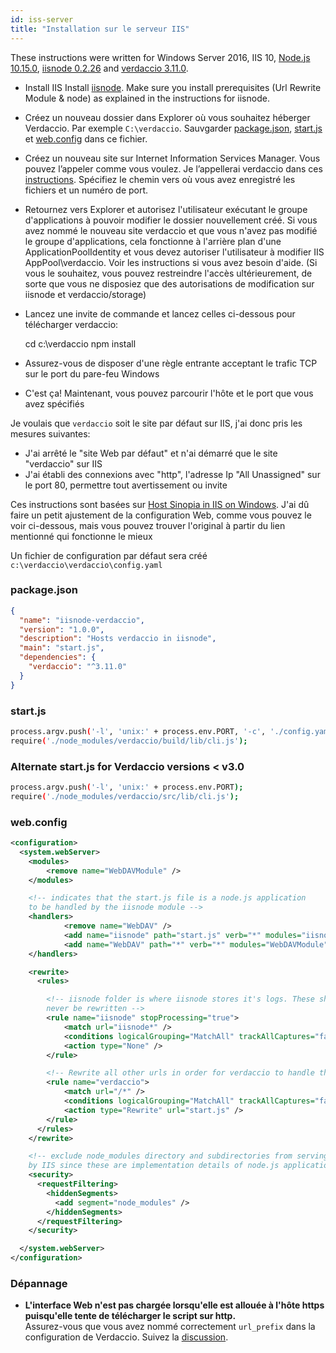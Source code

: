 ```yaml
---
id: iss-server
title: "Installation sur le serveur IIS"
---
```


These instructions were written for Windows Server 2016, IIS 10, [Node.js 10.15.0](https://nodejs.org/), [iisnode 0.2.26](https://github.com/Azure/iisnode) and [verdaccio 3.11.0](https://github.com/verdaccio/verdaccio).

- Install IIS Install [iisnode](https://github.com/Azure/iisnode). Make sure you install prerequisites (Url Rewrite Module & node) as explained in the instructions for iisnode.
- Créez un nouveau dossier dans Explorer où vous souhaitez héberger Verdaccio. Par exemple `C:\verdaccio`. Sauvgarder [package.json](#packagejson), [start.js](#startjs) et [web.config](#webconfig) dans ce fichier.
- Créez un nouveau site sur Internet Information Services Manager. Vous pouvez l’appeler comme vous voulez. Je l’appellerai verdaccio dans ces [instructions](http://www.iis.net/learn/manage/configuring-security/application-pool-identities). Spécifiez le chemin vers où vous avez enregistré les fichiers et un numéro de port.
- Retournez vers Explorer et autorisez l'utilisateur exécutant le groupe d'applications à pouvoir modifier le dossier nouvellement créé. Si vous avez nommé le nouveau site verdaccio et que vous n'avez pas modifié le groupe d'applications, cela fonctionne à l'arrière plan d'une ApplicationPoolIdentity et vous devez autoriser l'utilisateur à modifier IIS AppPool\verdaccio. Voir les instructions si vous avez besoin d'aide. (Si vous le souhaitez, vous pouvez restreindre l'accès ultérieurement, de sorte que vous ne disposiez que des autorisations de modification sur iisnode et verdaccio/storage)
- Lancez une invite de commande et lancez celles ci-dessous pour télécharger verdaccio:

    cd c:\verdaccio
    npm install
    

- Assurez-vous de disposer d'une règle entrante acceptant le trafic TCP sur le port du pare-feu Windows
- C'est ça! Maintenant, vous pouvez parcourir l'hôte et le port que vous avez spécifiés

Je voulais que `verdaccio` soit le site par défaut sur IIS, j'ai donc pris les mesures suivantes:

- J'ai arrêté le "site Web par défaut" et n'ai démarré que le site "verdaccio" sur IIS
- J'ai établi des connexions avec "http", l'adresse Ip "All Unassigned" sur le port 80, permettre tout avertissement ou invite

Ces instructions sont basées sur [Host Sinopia in IIS on Windows](https://gist.github.com/HCanber/4dd8409f79991a09ac75). J'ai dû faire un petit ajustement de la configuration Web, comme vous pouvez le voir ci-dessous, mais vous pouvez trouver l'original à partir du lien mentionné qui fonctionne le mieux

Un fichier de configuration par défaut sera créé `c:\verdaccio\verdaccio\config.yaml`

### package.json

```json
{
  "name": "iisnode-verdaccio",
  "version": "1.0.0",
  "description": "Hosts verdaccio in iisnode",
  "main": "start.js",
  "dependencies": {
    "verdaccio": "^3.11.0"
  }
}
```

### start.js

```bash
process.argv.push('-l', 'unix:' + process.env.PORT, '-c', './config.yaml'); 
require('./node_modules/verdaccio/build/lib/cli.js');
```

### Alternate start.js for Verdaccio versions < v3.0

```bash
process.argv.push('-l', 'unix:' + process.env.PORT);
require('./node_modules/verdaccio/src/lib/cli.js');
```

### web.config

```xml
<configuration>
  <system.webServer>
    <modules>
        <remove name="WebDAVModule" />
    </modules>

    <!-- indicates that the start.js file is a node.js application
    to be handled by the iisnode module -->
    <handlers>
            <remove name="WebDAV" />
            <add name="iisnode" path="start.js" verb="*" modules="iisnode" resourceType="Unspecified" requireAccess="Execute" />
            <add name="WebDAV" path="*" verb="*" modules="WebDAVModule" resourceType="Unspecified" requireAccess="Execute" />
    </handlers>

    <rewrite>
      <rules>

        <!-- iisnode folder is where iisnode stores it's logs. These should
        never be rewritten -->
        <rule name="iisnode" stopProcessing="true">
            <match url="iisnode*" />
            <conditions logicalGrouping="MatchAll" trackAllCaptures="false" />
            <action type="None" />
        </rule>

        <!-- Rewrite all other urls in order for verdaccio to handle these -->
        <rule name="verdaccio">
            <match url="/*" />
            <conditions logicalGrouping="MatchAll" trackAllCaptures="false" />
            <action type="Rewrite" url="start.js" />
        </rule>
      </rules>
    </rewrite>

    <!-- exclude node_modules directory and subdirectories from serving
    by IIS since these are implementation details of node.js applications -->
    <security>
      <requestFiltering>
        <hiddenSegments>
          <add segment="node_modules" />
        </hiddenSegments>
      </requestFiltering>
    </security>

  </system.webServer>
</configuration>
```

### Dépannage

- **L'interface Web n'est pas chargée lorsqu'elle est allouée à l'hôte https puisqu'elle tente de télécharger le script sur http.**  
    Assurez-vous que vous avez nommé correctement `url_prefix` dans la configuration de Verdaccio. Suivez la [discussion](https://github.com/verdaccio/verdaccio/issues/622).